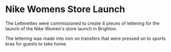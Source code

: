 # Nike Womens Store Launch

The Letterettes were commissioned to create 4 pieces of lettering for the launch of the Nike Women's store launch in Brighton. 

The lettering was made into iron on transfers that were pressed on to sports bras for guests to take home. 

